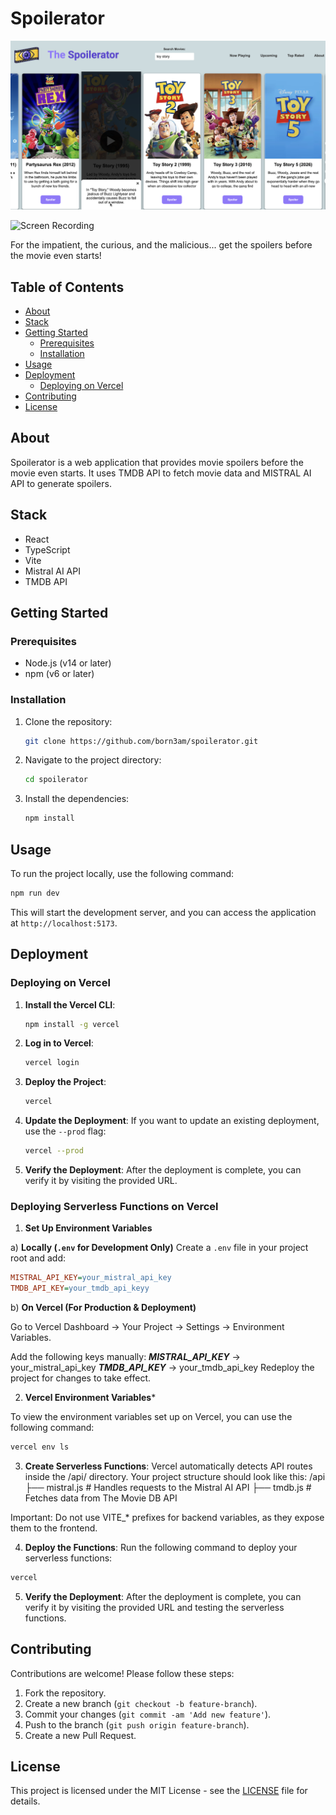 # Spoilerator

![Screenshot](./src/assets/readme-sceenshot.png)

![Screen Recording](./src/assets/readme-screen-recording.gif)

For the impatient, the curious, and the malicious... get the spoilers before the movie even starts!


## Table of Contents

- [About](#about)
- [Stack](#stack)
- [Getting Started](#getting-started)
  - [Prerequisites](#prerequisites)
  - [Installation](#installation)
- [Usage](#usage)
- [Deployment](#deployment)
  - [Deploying on Vercel](#deploying-on-vercel)
- [Contributing](#contributing)
- [License](#license)

## About

Spoilerator is a web application that provides movie spoilers before the movie even starts. It uses TMDB API to fetch movie data and MISTRAL AI API to generate spoilers.

## Stack
  - React
  - TypeScript
  - Vite
  - Mistral AI API
  - TMDB API

## Getting Started

### Prerequisites

- Node.js (v14 or later)
- npm (v6 or later)

### Installation

1. Clone the repository:
   ```bash
   git clone https://github.com/born3am/spoilerator.git
   ```

2. Navigate to the project directory:
   ```bash
   cd spoilerator
   ```

3. Install the dependencies:
   ```bash
   npm install
   ```

## Usage

To run the project locally, use the following command:
```bash
npm run dev
```

This will start the development server, and you can access the application at `http://localhost:5173`.

## Deployment

### Deploying on Vercel

1. **Install the Vercel CLI**:
   ```bash
   npm install -g vercel
   ```

2. **Log in to Vercel**:
   ```bash
   vercel login
   ```

3. **Deploy the Project**:
   ```bash
   vercel
   ```

4. **Update the Deployment**:
   If you want to update an existing deployment, use the `--prod` flag:
   ```bash
   vercel --prod
   ```

5. **Verify the Deployment**:
   After the deployment is complete, you can verify it by visiting the provided URL.

### Deploying Serverless Functions on Vercel

1. **Set Up Environment Variables**

a) **Locally (`.env` for Development Only)**
Create a `.env` file in your project root and add:

```ini
MISTRAL_API_KEY=your_mistral_api_key
TMDB_API_KEY=your_tmdb_api_keyy
```

b) **On Vercel (For Production & Deployment)**

Go to Vercel Dashboard → Your Project → Settings → Environment Variables.

Add the following keys manually:
***MISTRAL_API_KEY*** → your_mistral_api_key
***TMDB_API_KEY*** → your_tmdb_api_key
Redeploy the project for changes to take effect.

2. **Vercel Environment Variables***

To view the environment variables set up on Vercel, you can use the following command:

```bash
vercel env ls
```

3. **Create Serverless Functions**:
Vercel automatically detects API routes inside the /api/ directory. Your project structure should look like this:
/api
  ├── mistral.js   # Handles requests to the Mistral AI API
  ├── tmdb.js      # Fetches data from The Movie DB API

Important: Do not use VITE_* prefixes for backend variables, as they expose them to the frontend.

4. **Deploy the Functions**:
Run the following command to deploy your serverless functions:
```bash
vercel
```

5. **Verify the Deployment**:
After the deployment is complete, you can verify it by visiting the provided URL and testing the serverless functions.


## Contributing

Contributions are welcome! Please follow these steps:
1. Fork the repository.
2. Create a new branch (`git checkout -b feature-branch`).
3. Commit your changes (`git commit -am 'Add new feature'`).
4. Push to the branch (`git push origin feature-branch`).
5. Create a new Pull Request.

## License

This project is licensed under the MIT License - see the [LICENSE](LICENSE) file for details.
